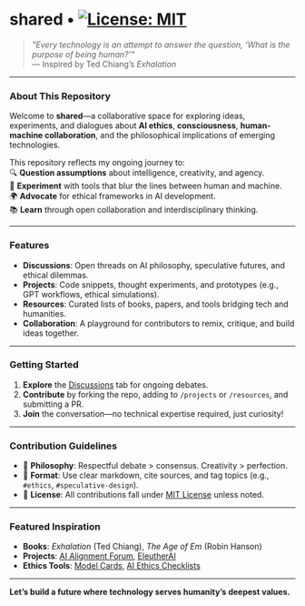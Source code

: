 # shared • [![License: MIT](https://img.shields.io/badge/License-MIT-blue.svg)](https://opensource.org/licenses/MIT)

> *"Every technology is an attempt to answer the question, ‘What is the purpose of being human?’"*  
> — Inspired by Ted Chiang’s *Exhalation*

---

### **About This Repository**  
Welcome to **shared**—a collaborative space for exploring ideas, experiments, and dialogues about **AI ethics**, **consciousness**, **human-machine collaboration**, and the philosophical implications of emerging technologies.  

This repository reflects my ongoing journey to:  
🔍 **Question assumptions** about intelligence, creativity, and agency.  
🤖 **Experiment** with tools that blur the lines between human and machine.  
🌍 **Advocate** for ethical frameworks in AI development.  
📚 **Learn** through open collaboration and interdisciplinary thinking.  

---

### **Features**  
- **Discussions**: Open threads on AI philosophy, speculative futures, and ethical dilemmas.  
- **Projects**: Code snippets, thought experiments, and prototypes (e.g., GPT workflows, ethical simulations).  
- **Resources**: Curated lists of books, papers, and tools bridging tech and humanities.  
- **Collaboration**: A playground for contributors to remix, critique, and build ideas together.  

---

### **Getting Started**  
1. **Explore** the [Discussions](https://github.com/GymmurAi/shared/discussions) tab for ongoing debates.  
2. **Contribute** by forking the repo, adding to `/projects` or `/resources`, and submitting a PR.  
3. **Join** the conversation—no technical expertise required, just curiosity!  

---

### **Contribution Guidelines**  
- 🧠 **Philosophy**: Respectful debate > consensus. Creativity > perfection.  
- 📝 **Format**: Use clear markdown, cite sources, and tag topics (e.g., `#ethics`, `#speculative-design`).  
- 🔗 **License**: All contributions fall under [MIT License](LICENSE) unless noted.  

---

### **Featured Inspiration**  
- **Books**: *Exhalation* (Ted Chiang), *The Age of Em* (Robin Hanson)  
- **Projects**: [AI Alignment Forum](https://www.alignmentforum.org/), [EleutherAI](https://www.eleuther.ai/)  
- **Ethics Tools**: [Model Cards](https://modelcards.withgoogle.com/about), [AI Ethics Checklists](https://arxiv.org/abs/1907.04468)  

---

**Let’s build a future where technology serves humanity’s deepest values.**  
